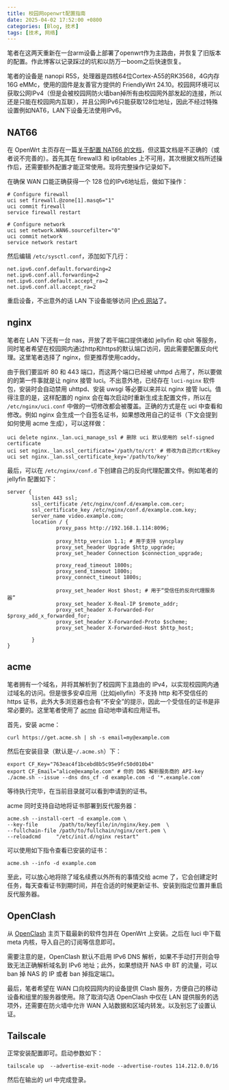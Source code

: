 ```yaml
---
title: 校园网openwrt配置指南
date: 2025-04-02 17:52:00 +0800
categories: [Blog, 技术]
tags: [技术, 网络]
---
```


笔者在这两天重新在一台arm设备上部署了openwrt作为主路由，并恢复了旧版本的配置。作此博客以记录踩过的坑和以防万一boom之后快速恢复。

笔者的设备是 nanopi R5S，处理器是四核64位Cortex-A55的RK3568，4G内存16G eMMc，使用的固件是友善官方提供的 FriendlyWrt 24.10。校园网环境可以获取公网IPv4（但是会被校园网防火墙ban掉所有由校园网外部发起的连接，所以还是只能在校园网内互联），并且公网IPv6只能获取128位地址，因此不经过特殊设置例如NAT6，LAN下设备无法使用IPv6。

## NAT66

在 OpenWrt 主页存在一篇[关于配置 NAT66 的文档](https://openwrt.org/docs/guide-user/network/ipv6/ipv6.nat6)，但这篇文档是不正确的（或者说不完善的）。首先其在 firewall3 和 ip6tables 上不可用，其次根据文档所述操作后，还需要额外配置才能正常使用。现将完整操作记录如下。

在确保 WAN 口能正确获得一个 128 位的IPv6地址后，做如下操作：

```shell
# Configure firewall
uci set firewall.@zone[1].masq6="1"
uci commit firewall
service firewall restart

# Configure network
uci set network.WAN6.sourcefilter="0"
uci commit network
service network restart
```

然后编辑 `/etc/sysctl.conf`，添加如下几行：
```
net.ipv6.conf.default.forwarding=2
net.ipv6.conf.all.forwarding=2
net.ipv6.conf.default.accept_ra=2
net.ipv6.conf.all.accept_ra=2
```

重启设备，不出意外的话 LAN 下设备能够访问 [IPv6 网站](https://test6.ustc.edu.cn)了。

## nginx

笔者在 LAN 下还有一台 nas，开放了若干端口提供诸如 jellyfin 和 qbit 等服务，同时笔者希望在校园网内通过http和https的默认端口访问，因此需要配置反向代理。这里笔者选择了 nginx，但更推荐使用caddy。

由于我们要监听 80 和 443 端口，而这两个端口已经被 uhttpd 占用了，所以要做的的第一件事就是让 nginx 接管 luci。不出意外地，已经存在 `luci-nginx` 软件包，安装时会自动禁用 uhttpd、安装 uwsgi 等必要以来并以 nginx 接管 luci。值得注意的是，这样配置的 nginx 会在每次启动时重新生成主配置文件，所以在 `/etc/nginx/uci.conf` 中做的一切修改都会被覆盖。正确的方式是在 uci 中查看和修改。例如 nginx 会生成一个自签名证书，如果想改用自己的证书（下文会提到如何使用 acme 生成），可以这样做：

```shell
uci delete nginx._lan.uci_manage_ssl # 删除 uci 默认使用的 self-signed certificate
uci set nginx._lan.ssl_certificate='/path/to/crt' # 修改为自己的crt和key
uci set nginx._lan.ssl_certificate_key='/path/to/key'
```

最后，可以在 `/etc/nginx/conf.d` 下创建自己的反向代理配置文件。例如笔者的 jellyfin 配置如下：

```
server {
        listen 443 ssl;
        ssl_certificate /etc/nginx/conf.d/example.com.cer;
        ssl_certificate_key /etc/nginx/conf.d/example.com.key;
        server_name video.example.com;
        location / {
                proxy_pass http://192.168.1.114:8096;

                proxy_http_version 1.1; # 用于支持 syncplay
                proxy_set_header Upgrade $http_upgrade;
                proxy_set_header Connection $connection_upgrade;

                proxy_read_timeout 1800s;
                proxy_send_timeout 1800s;
                proxy_connect_timeout 1800s;

                proxy_set_header Host $host; # 用于“受信任的反向代理服务器”
                proxy_set_header X-Real-IP $remote_addr;
                proxy_set_header X-Forwarded-For $proxy_add_x_forwarded_for;
                proxy_set_header X-Forwarded-Proto $scheme;
                proxy_set_header X-Forwarded-Host $http_host;

        }
}
```

## acme

笔者拥有一个域名，并将其解析到了校园网下主路由的 IPv4，以实现校园网内通过域名的访问。但是很多安卓应用（比如jellyfin）不支持 http 和不受信任的 https 证书，此外大多浏览器也会有“不安全”的提示，因此一个受信任的证书是非常必要的。这里笔者使用了 [acme](https://github.com/acmesh-official/acme.sh) 自动地申请和应用证书。

首先，安装 acme：
```shell
curl https://get.acme.sh | sh -s email=my@example.com
```

然后在安装目录（默认是`~/.acme.sh`）下：
```shell
export CF_Key="763eac4f1bcebd8b5c95e9fc50d010b4"
export CF_Email="alice@example.com" # 你的 DNS 解析服务商的 API-key
./acme.sh --issue --dns dns_cf -d example.com -d '*.example.com'
```
等待执行完毕，在当前目录就可以看到申请到的证书。

acme 同时支持自动地将证书部署到反代服务器：
```shell
acme.sh --install-cert -d example.com \
--key-file       /path/to/keyfile/in/nginx/key.pem  \
--fullchain-file /path/to/fullchain/nginx/cert.pem \
--reloadcmd     "/etc/init.d/nginx restart"
```

可以使用如下指令查看已安装的证书：
```shell
acme.sh --info -d example.com
```

至此，可以放心地将除了域名续费以外所有的事情交给 acme 了，它会创建定时任务，每天查看证书到期时间，并在合适的时候更新证书、安装到指定位置并重启反代服务器。

## OpenClash

从 [OpenClash](https://github.com/vernesong/OpenClash) 主页下载最新的软件包并在 OpenWrt 上安装。之后在 luci 中下载 meta 内核，导入自己的订阅等信息即可。

需要注意的是，OpenClash 默认不启用 IPv6 DNS 解析，如果不手动打开则会导致无法正确解析域名到 IPv6 地址；此外，如果想绕开 NAS 中 BT 的流量，可以 ban 掉 NAS 的 IP 或者 ban 掉指定端口。

最后，笔者希望在 WAN 口向校园网内的设备提供 Clash 服务，方便自己的移动设备和组里的服务器使用。除了取消勾选 OpenClash 中仅在 LAN 提供服务的选项外，还需要在防火墙中允许 WAN 入站数据和区域内转发。以及别忘了设置认证。

## Tailscale

正常安装配置即可。启动参数如下：
```shell
tailscale up  --advertise-exit-node --advertise-routes 114.212.0.0/16
```
然后在输出的 url 中完成登录。